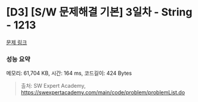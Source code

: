 # [D3] [S/W 문제해결 기본] 3일차 - String - 1213 

[문제 링크](https://swexpertacademy.com/main/code/problem/problemDetail.do?contestProbId=AV14P0c6AAUCFAYi) 

### 성능 요약

메모리: 61,704 KB, 시간: 164 ms, 코드길이: 424 Bytes



> 출처: SW Expert Academy, https://swexpertacademy.com/main/code/problem/problemList.do